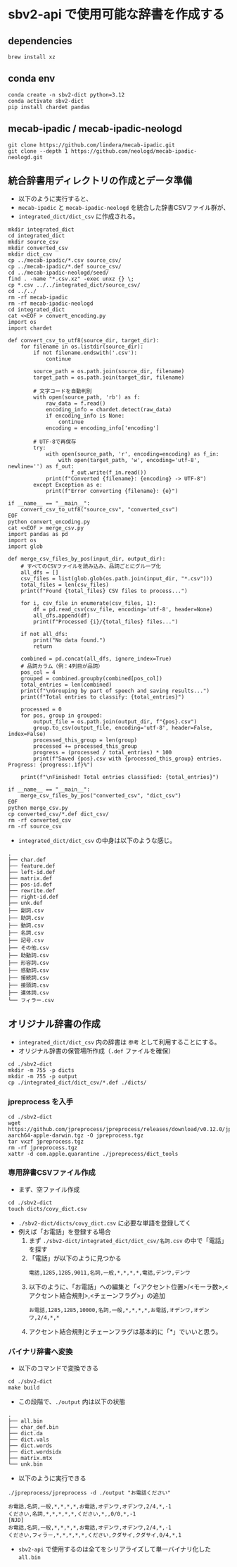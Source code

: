 # sbv2-api で使用可能な辞書を作成する
## dependencies
```
brew install xz
```
## conda env
```
conda create -n sbv2-dict python=3.12
conda activate sbv2-dict
pip install chardet pandas
```
## mecab-ipadic / mecab-ipadic-neologd
```
git clone https://github.com/lindera/mecab-ipadic.git
git clone --depth 1 https://github.com/neologd/mecab-ipadic-neologd.git
```
## 統合辞書用ディレクトリの作成とデータ準備
- 以下のように実行すると、
- `mecab-ipadic` と `mecab-ipadic-neologd` を統合した辞書CSVファイル群が、
- `integrated_dict/dict_csv` に作成される。
```
mkdir integrated_dict
cd integrated_dict
mkdir source_csv
mkdir converted_csv
mkdir dict_csv
cp ../mecab-ipadic/*.csv source_csv/
cp ../mecab-ipadic/*.def source_csv/
cd ../mecab-ipadic-neologd/seed/
find . -name "*.csv.xz" -exec unxz {} \;
cp *.csv ../../integrated_dict/source_csv/
cd ../../
rm -rf mecab-ipadic
rm -rf mecab-ipadic-neologd
cd integrated_dict
cat <<EOF > convert_encoding.py
import os
import chardet

def convert_csv_to_utf8(source_dir, target_dir):
    for filename in os.listdir(source_dir):
        if not filename.endswith('.csv'):
            continue

        source_path = os.path.join(source_dir, filename)
        target_path = os.path.join(target_dir, filename)

        # 文字コードを自動判別
        with open(source_path, 'rb') as f:
            raw_data = f.read()
            encoding_info = chardet.detect(raw_data)
            if encoding_info is None:
                continue
            encoding = encoding_info['encoding']

        # UTF-8で再保存
        try:
            with open(source_path, 'r', encoding=encoding) as f_in:
                with open(target_path, 'w', encoding='utf-8', newline='') as f_out:
                    f_out.write(f_in.read())
            print(f"Converted {filename}: {encoding} -> UTF-8")
        except Exception as e:
            print(f"Error converting {filename}: {e}")

if __name__ == "__main__":
    convert_csv_to_utf8("source_csv", "converted_csv")
EOF
python convert_encoding.py
cat <<EOF > merge_csv.py
import pandas as pd
import os
import glob

def merge_csv_files_by_pos(input_dir, output_dir):
    # すべてのCSVファイルを読み込み、品詞ごとにグループ化
    all_dfs = []
    csv_files = list(glob.glob(os.path.join(input_dir, "*.csv")))
    total_files = len(csv_files)
    print(f"Found {total_files} CSV files to process...")

    for i, csv_file in enumerate(csv_files, 1):
        df = pd.read_csv(csv_file, encoding='utf-8', header=None)
        all_dfs.append(df)
        print(f"Processed {i}/{total_files} files...")

    if not all_dfs:
        print("No data found.")
        return

    combined = pd.concat(all_dfs, ignore_index=True)
    # 品詞カラム（例：4列目が品詞）
    pos_col = 4
    grouped = combined.groupby(combined[pos_col])
    total_entries = len(combined)
    print(f"\nGrouping by part of speech and saving results...")
    print(f"Total entries to classify: {total_entries}")

    processed = 0
    for pos, group in grouped:
        output_file = os.path.join(output_dir, f"{pos}.csv")
        group.to_csv(output_file, encoding='utf-8', header=False, index=False)
        processed_this_group = len(group)
        processed += processed_this_group
        progress = (processed / total_entries) * 100
        print(f"Saved {pos}.csv with {processed_this_group} entries. Progress: {progress:.1f}%")

    print(f"\nFinished! Total entries classified: {total_entries}")

if __name__ == "__main__":
    merge_csv_files_by_pos("converted_csv", "dict_csv")
EOF
python merge_csv.py
cp converted_csv/*.def dict_csv/
rm -rf converted_csv
rm -rf source_csv
```
- `integrated_dict/dict_csv` の中身は以下のような感じ。
```
.
├── char.def
├── feature.def
├── left-id.def
├── matrix.def
├── pos-id.def
├── rewrite.def
├── right-id.def
├── unk.def
├── 副詞.csv
├── 助詞.csv
├── 動詞.csv
├── 名詞.csv
├── 記号.csv
├── その他.csv
├── 助動詞.csv
├── 形容詞.csv
├── 感動詞.csv
├── 接続詞.csv
├── 接頭詞.csv
├── 連体詞.csv
└── フィラー.csv
```
## オリジナル辞書の作成
- `integrated_dict/dict_csv` 内の辞書は `参考` として利用することにする。
- オリジナル辞書の保管場所作成（`.def` ファイルを確保）
```
cd ./sbv2-dict
mkdir -m 755 -p dicts
mkdir -m 755 -p output
cp ./integrated_dict/dict_csv/*.def ./dicts/
```
### jpreprocess を入手
```
cd ./sbv2-dict
wget https://github.com/jpreprocess/jpreprocess/releases/download/v0.12.0/jpreprocess-aarch64-apple-darwin.tgz -O jpreprocess.tgz
tar vxzf jpreprocess.tgz
rm -rf jpreprocess.tgz
xattr -d com.apple.quarantine ./jpreprocess/dict_tools
```
### 専用辞書CSVファイル作成
- まず、空ファイル作成
```
cd ./sbv2-dict
touch dicts/covy_dict.csv
```
- `./sbv2-dict/dicts/covy_dict.csv` に必要な単語を登録してく
- 例えば「お電話」を登録する場合
    1. まず `./sbv2-dict/integrated_dict/dict_csv/名詞.csv` の中で「電話」を探す
    2. 「電話」が以下のように見つかる
        ```
        電話,1285,1285,9011,名詞,一般,*,*,*,*,電話,デンワ,デンワ
        ```
    3. 以下のように、「お電話」への編集と「<アクセント位置>/<モーラ数>,<アクセント結合規則>,<チェーンフラグ>」の追加
        ```
        お電話,1285,1285,10000,名詞,一般,*,*,*,*,お電話,オデンワ,オデンワ,2/4,*,*
        ```
    4. アクセント結合規則とチェーンフラグは基本的に「*」でいいと思う。
### バイナリ辞書へ変換
- 以下のコマンドで変換できる
```
cd ./sbv2-dict
make build
```
- この段階で、`./output` 内は以下の状態
```
.
├── all.bin
├── char_def.bin
├── dict.da
├── dict.vals
├── dict.words
├── dict.wordsidx
├── matrix.mtx
└── unk.bin
```
- 以下のように実行できる
```
./jpreprocess/jpreprocess -d ./output "お電話ください"

お電話,名詞,一般,*,*,*,*,お電話,オデンワ,オデンワ,2/4,*,-1
ください,名詞,*,*,*,*,*,ください,*,,0/0,*,-1
[NJD]
お電話,名詞,一般,*,*,*,*,お電話,オデンワ,オデンワ,2/4,*,-1
ください,フィラー,*,*,*,*,*,ください,クダサイ,クダサイ,0/4,*,1
```
- `sbv2-api` で使用するのは全てをシリアライズして単一バイナリ化した `all.bin`
